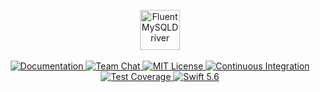 <p align="center">
    <img 
        src="https://user-images.githubusercontent.com/1342803/75593351-1176b880-5a53-11ea-96ac-b9212e7471e9.png" 
        height="64" 
        alt="FluentMySQLDriver"
    >
    <br>
    <br>
    <a href="https://docs.vapor.codes/4.0/">
        <img src="http://img.shields.io/badge/read_the-docs-2196f3.svg" alt="Documentation">
    </a>
    <a href="https://discord.gg/vapor">
        <img src="https://img.shields.io/discord/431917998102675485.svg" alt="Team Chat">
    </a>
    <a href="LICENSE">
        <img src="http://img.shields.io/badge/license-MIT-brightgreen.svg" alt="MIT License">
    </a>
    <a href="https://github.com/vapor/fluent-mysql-driver/actions/workflows/test.yml">
        <img src="https://github.com/vapor/fluent-mysql-driver/actions/workflows/test.yml/badge.svg?event=push" alt="Continuous Integration">
    </a>
    <a href="https://codecov.io/gh/vapor/fluent-mysql-driver">
        <img src="https://codecov.io/gh/vapor/fluent-mysql-driver/branch/main/graph/badge.svg?token=AobVT2XIMt" alt="Test Coverage">
    </a>
    <a href="https://swift.org">
        <img src="http://img.shields.io/badge/swift-5.6-brightgreen.svg" alt="Swift 5.6">
    </a>
</p>
